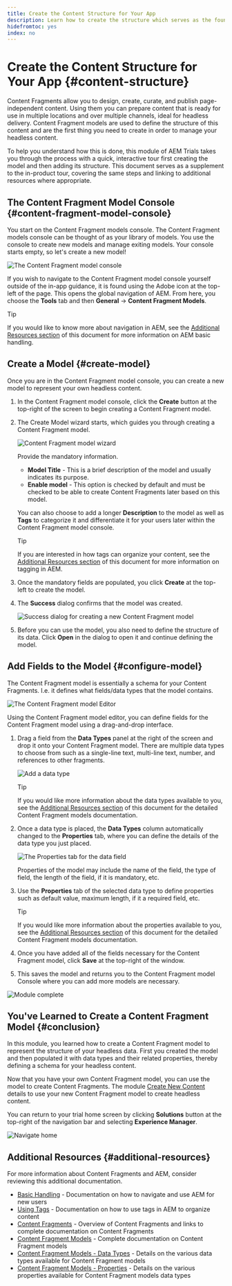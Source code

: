 ```yaml
---
title: Create the Content Structure for Your App
description: Learn how to create the structure which serves as the foundation for all of your headless content using AEM's Content Fragment models.
hidefromtoc: yes
index: no
---
```


# Create the Content Structure for Your App {#content-structure}

Content Fragments allow you to design, create, curate, and publish page-independent content. Using them you can  prepare content that is ready for use in multiple locations and over multiple channels, ideal for headless delivery. Content Fragment models are used to define the structure of this content and are the first thing you need to create in order to manage your headless content.

To help you understand how this is done, this module of AEM Trials takes you through the process with a quick, interactive tour first creating the model and then adding its structure. This document serves as a supplement to the in-product tour, covering the same steps and linking to additional resources where appropriate.

## The Content Fragment Model Console {#content-fragment-model-console}

You start on the Content Fragment models console. The Content Fragment models console can be thought of as your library of models. You use the console to create new models and manage exiting models. Your console starts empty, so let's create a new model!

![The Content Fragment model console](assets/content-structure/content-fragment-model-console.png)

If you wish to navigate to the Content Fragment model console yourself outside of the in-app guidance, it is found using the Adobe icon at the top-left of the page. This opens the global navigation of AEM. From here, you choose the **Tools** tab and then **General** -&gt; **Content Fragment Models**.

>[!TIP]
>
>If you would like to know more about navigation in AEM, see the [Additional Resources section](#additional-resources) of this document for more information on AEM basic handling.
 
## Create a Model {#create-model}

Once you are in the Content Fragment model console, you can create a new model to represent your own headless content.

1. In the Content Fragment model console, click the **Create** button at the top-right of the screen to begin creating a Content Fragment model.

1. The Create Model wizard starts, which guides you through creating a Content Fragment model. 

   ![Content Fragment model wizard](assets/content-structure/model-wizard.png)

   Provide the mandatory information.

   * **Model Title** - This is a brief description of the model and usually indicates its purpose.
   * **Enable model** - This option is checked by default and must be checked to be able to create Content Fragments later based on this model.

   You can also choose to add a longer **Description** to the model as well as **Tags** to categorize it and differentiate it for your users later within the Content Fragment model console.

   >[!TIP]
   >
   >If you are interested in how tags can organize your content, see the [Additional Resources section](#additional-resources) of this document for more information on tagging in AEM.

1. Once the mandatory fields are populated, you click **Create** at the top-left to create the model. 

1. The **Success** dialog confirms that the model was created.

   ![Success dialog for creating a new Content Fragment model](assets/content-structure/success.png)

1. Before you can use the model, you also need to define the structure of its data. Click **Open** in the dialog to open it and continue defining the model.

## Add Fields to the Model {#configure-model}

The Content Fragment model is essentially a schema for your Content Fragments. I.e. it defines what fields/data types that the model contains. 

![The Content Fragment model Editor](assets/content-structure/model-editor.png)

Using the Content Fragment model editor, you can define fields for the Content Fragment model using a drag-and-drop interface.

1. Drag a field from the **Data Types** panel at the right of the screen and drop it onto your Content Fragment model. There are multiple data types to choose from such as a single-line text, multi-line text, number, and references to other fragments.

   ![Add a data type](assets/content-structure/drop-fields.png)

   >[!TIP]
   >
   >If you would like more information about the data types available to you, see the [Additional Resources section](#additional-resources) of this document for the detailed Content Fragment models documentation.

1. Once a data type is placed, the **Data Types** column automatically changed to the **Properties** tab, where you can define the details of the data type you just placed.

   ![The Properties tab for the data field](assets/content-structure/data-type-properties.png)

    Properties of the model may include the name of the field, the type of field, the length of the field, if it is mandatory, etc.

1. Use the **Properties** tab of the selected data type to define properties such as default value, maximum length, if it a required field, etc.

   >[!TIP]
   >
   >If you would like more information about the properties available to you, see the [Additional Resources section](#additional-resources) of this document for the detailed Content Fragment models documentation.

1. Once you have added all of the fields necessary for the Content Fragment model, click **Save** at the top-right of the window.

1. This saves the model and returns you to the Content Fragment model Console where you can add more models are necessary.

![Module complete](assets/content-structure/content-fragment-model-console-populated.png)

## You've Learned to Create a Content Fragment Model {#conclusion}

In this module, you learned how to create a Content Fragment model to represent the structure of your headless data. First you created the model and then populated it with data types and their related properties, thereby defining a schema for your headless content.

Now that you have your own Content Fragment model, you can use the model to create Content Fragments. The module [Create New Content](create-content.md) details to use your new Content Fragment model to create headless content.

You can return to your trial home screen by clicking **Solutions** button at the top-right of the navigation bar and selecting **Experience Manager**.

![Navigate home](assets/content-structure/home.png)

## Additional Resources {#additional-resources}

For more information about Content Fragments and AEM, consider reviewing this additional documentation.

* [Basic Handling](/help/sites-cloud/authoring/getting-started/basic-handling.md) - Documentation on how to navigate and use AEM for new users
* [Using Tags](/help/sites-cloud/authoring/features/tags.md) - Documentation on how to use tags in AEM to organize content
* [Content Fragments](/help/assets/content-fragments/content-fragments.md) -  Overview of Content Fragments and links to complete documentation on Content Fragments
* [Content Fragment Models](/help/assets/content-fragments/content-fragments-models.md) - Complete documentation on Content Fragment models
* [Content Fragment Models - Data Types](/help/assets/content-fragments/content-fragments-models.md#data-types) - Details on the various data types available for Content Fragment models
* [Content Fragment Models - Properties](/help/assets/content-fragments/content-fragments-models.md#data-types) - Details on the various properties available for Content Fragment models data types
